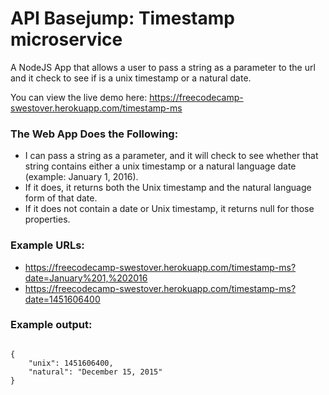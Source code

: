 # API Basejump: Timestamp microservice

A NodeJS App that allows a user to pass a string as a parameter to the url and it check to see if is a unix timestamp or a natural date.

You can view the live demo here: https://freecodecamp-swestover.herokuapp.com/timestamp-ms

### The Web App Does the Following:
* I can pass a string as a parameter, and it will check to see whether that string contains either a unix timestamp or a natural language date (example: January 1, 2016).
* If it does, it returns both the Unix timestamp and the natural language form of that date.
* If it does not contain a date or Unix timestamp, it returns null for those properties.
 
### Example URLs:
* https://freecodecamp-swestover.herokuapp.com/timestamp-ms?date=January%201,%202016
* https://freecodecamp-swestover.herokuapp.com/timestamp-ms?date=1451606400
            
### Example output:
<code>
{
	"unix": 1451606400,
	"natural": "December 15, 2015"
}
</code>
